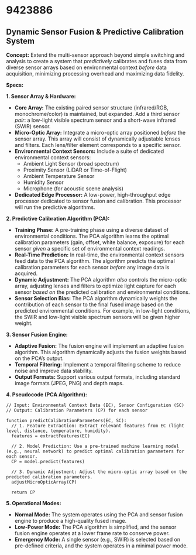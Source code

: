 # 9423886

## Dynamic Sensor Fusion & Predictive Calibration System

**Concept:** Extend the multi-sensor approach beyond simple switching and analysis to create a system that *predictively* calibrates and fuses data from diverse sensor arrays based on environmental context *before* data acquisition, minimizing processing overhead and maximizing data fidelity.

**Specs:**

**1. Sensor Array & Hardware:**

*   **Core Array:**  The existing paired sensor structure (infrared/RGB, monochrome/color) is maintained, but expanded. Add a third sensor *pair*: a low-light visible spectrum sensor and a short-wave infrared (SWIR) sensor.
*   **Micro-Optic Array:** Integrate a micro-optic array positioned *before* the sensor array. This array will consist of dynamically adjustable lenses and filters. Each lens/filter element corresponds to a specific sensor.
*   **Environmental Context Sensors:**  Include a suite of dedicated environmental context sensors:
    *   Ambient Light Sensor (broad spectrum)
    *   Proximity Sensor (LiDAR or Time-of-Flight)
    *   Ambient Temperature Sensor
    *   Humidity Sensor
    *   Microphone (for acoustic scene analysis)
*   **Dedicated Edge Processor:** A low-power, high-throughput edge processor dedicated to sensor fusion and calibration. This processor will run the predictive algorithms.

**2. Predictive Calibration Algorithm (PCA):**

*   **Training Phase:** A pre-training phase using a diverse dataset of environmental conditions. The PCA algorithm learns the optimal calibration parameters (gain, offset, white balance, exposure) for each sensor *given* a specific set of environmental context readings.
*   **Real-Time Prediction:**  In real-time, the environmental context sensors feed data to the PCA algorithm. The algorithm predicts the optimal calibration parameters for each sensor *before* any image data is acquired.
*   **Dynamic Adjustment:**  The PCA algorithm *also* controls the micro-optic array, adjusting lenses and filters to optimize light capture for each sensor *based on* the predicted calibration and environmental conditions.
*   **Sensor Selection Bias:**  The PCA algorithm dynamically weights the contribution of each sensor to the final fused image based on the predicted environmental conditions. For example, in low-light conditions, the SWIR and low-light visible spectrum sensors will be given higher weight.

**3. Sensor Fusion Engine:**

*   **Adaptive Fusion:**  The fusion engine will implement an adaptive fusion algorithm.  This algorithm dynamically adjusts the fusion weights based on the PCA’s output.
*   **Temporal Filtering:**  Implement a temporal filtering scheme to reduce noise and improve data stability.
*   **Output Formats:** Support various output formats, including standard image formats (JPEG, PNG) and depth maps.

**4. Pseudocode (PCA Algorithm):**

```pseudocode
// Input: Environmental Context Data (EC), Sensor Configuration (SC)
// Output: Calibration Parameters (CP) for each sensor

function predictCalibrationParameters(EC, SC):
  // 1. Feature Extraction: Extract relevant features from EC (light level, distance, temperature, humidity).
  features = extractFeatures(EC)

  // 2. Model Prediction: Use a pre-trained machine learning model (e.g., neural network) to predict optimal calibration parameters for each sensor.
  CP = model.predict(features)

  // 3. Dynamic Adjustment: Adjust the micro-optic array based on the predicted calibration parameters.
  adjustMicroOpticArray(CP)

  return CP
```

**5. Operational Modes:**

*   **Normal Mode:** The system operates using the PCA and sensor fusion engine to produce a high-quality fused image.
*   **Low-Power Mode:** The PCA algorithm is simplified, and the sensor fusion engine operates at a lower frame rate to conserve power.
*   **Emergency Mode:**  A single sensor (e.g., SWIR) is selected based on pre-defined criteria, and the system operates in a minimal power mode.